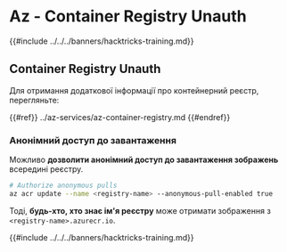 # Az - Container Registry Unauth

{{#include ../../../banners/hacktricks-training.md}}

## Container Registry Unauth

Для отримання додаткової інформації про контейнерний реєстр, перегляньте:

{{#ref}}
../az-services/az-container-registry.md
{{#endref}}

### Анонімний доступ до завантаження

Можливо **дозволити анонімний доступ до завантаження зображень** всередині реєстру.
```bash
# Authorize anonymous pulls
az acr update --name <registry-name> --anonymous-pull-enabled true
```
Тоді, **будь-хто, хто знає ім'я реєстру** може отримати зображення з `<registry-name>.azurecr.io`.

{{#include ../../../banners/hacktricks-training.md}}

